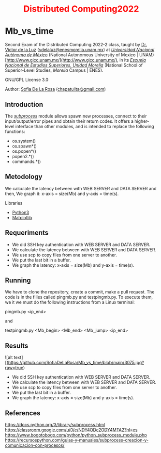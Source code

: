 <h1 align="center" style="color:red;"> Distributed Computing2022 </h1>

# Mb_vs_time

Second Exam of the Distributed Computing 2022-2 class, taught by [Dr. Victor de la Luz](https://github.com/itztli) (<vdelaluz@enesmorelia.unam.mx>) at *[Universidad Nacional Autónoma de México](https://www.unam.mx/)* (National Autonomous University of Mexico | UNAM) [http://www.gicc.unam.mx/](http://www.gicc.unam.mx/), in its *[Escuela Nacional de Estudios Superiores, Unidad Morelia](https://www.enesmorelia.unam.mx/)* (National School of Superior-Level Studies, *Morelia* Campus | ENES).
 
 GNU/GPL License 3.0
 
 Author: 
 [Sofia De La Rosa](https://github.com/SofiaDeLaRosa) (<chapatulita@gmail.com>)
 
 ## Introduction

The *[subprocess](https://www.bogotobogo.com/python/python_subprocess_module.php)* module allows spawn new processes, connect to their input/output/error pipes and obtain their return codes. It offers a higher-level interface than other modules, and is intended to replace the following functions:

- os.system()
- os.spawn*()
- os.popen*()
- popen2.*()
- commands.*()
 
 ## Metodology

 We calculate the latency between with WEB SERVER and DATA SERVER and then, We graph it: x-axis = size(Mb) and y-axis = time(s).
 
Libraries

- [Python3](https://www.python.org/downloads/)
- [Matplotlib](https://matplotlib.org/)

 ## Requeriments

- We did SSH key authentication with WEB SERVER and DATA SERVER. <br>
- We calculate the latency between with WEB SERVER and DATA SERVER. <br>
- We use scp to copy files from one server to another. <br>
- We put the last bit in a buffer. <br>
- We graph the latency: x-axis = size(Mb) and y-axis = time(s).
 
 ## Running
 
We have to clone the repository, create a commit, make a pull request. The code is in the filles called pingmb.py and testpingmb.py.
To execute them, we it we must do the following instructions from a Linux terminal: 

pingmb.py <ip_end> <Mb>

and
 
testpingmb.py <Mb_begin> <Mb_end> <Mb_jump> <ip_end>
 
 ## Results
 
![alt text][(https://github.com/SofiaDeLaRosa/Mb_vs_time/blob/main/3075.jpg?raw=true)
 
- We did SSH key authentication with WEB SERVER and DATA SERVER. <br>
- We calculate the latency between with WEB SERVER and DATA SERVER. <br>
- We use scp to copy files from one server to another. <br>
- We put the last bit in a buffer. <br>
- We graph the latency: x-axis = size(Mb) and y-axis = time(s).
 
 ## References 
https://docs.python.org/3/library/subprocess.html
https://classroom.google.com/u/0/c/NDY4ODc2ODY4MTA2?hl=es
https://www.bogotobogo.com/python/python_subprocess_module.php
https://recursospython.com/guias-y-manuales/subprocess-creacion-y-comunicacion-con-procesos/
